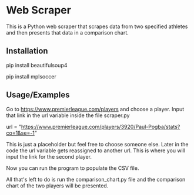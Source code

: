 
# Web Scraper

This is a Python web scraper that scrapes data from two specified athletes and then presents that data in a comparison chart.

## Installation

pip install beautifulsoup4

pip install mplsoccer
## Usage/Examples

Go to https://www.premierleague.com/players and choose a player. Input that link in the url variable inside the file scraper.py

url = "https://www.premierleague.com/players/3920/Paul-Pogba/stats?co=1&se=-1"

This is just a placeholder but feel free to choose someone else. Later in the code the url variable gets reassigned to another url. This is where you will input the link for the second player.

Now you can run the program to populate the CSV file.

All that's left to do is run the comparison_chart.py file and the comparison chart of the two players will be presented.


